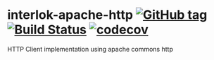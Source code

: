 # interlok-apache-http [![GitHub tag](https://img.shields.io/github/tag/adaptris/interlok-apache-http.svg)](https://github.com/adaptris/interlok-apache-http/tags) [![Build Status](https://travis-ci.org/adaptris/interlok-apache-http.svg?branch=develop)](https://travis-ci.org/adaptris/interlok-apache-http)  [![codecov](https://codecov.io/gh/adaptris/interlok-apache-http/branch/develop/graph/badge.svg)](https://codecov.io/gh/adaptris/interlok-apache-http)

HTTP Client implementation using apache commons http

